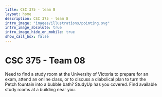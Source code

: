 ```yaml
---
title: CSC 375 - team 8
layout: home
description: CSC 375 - team 8
intro_image: "images/illustrations/pointing.svg"
intro_image_absolute: true
intro_image_hide_on_mobile: true
show_call_box: false
---
```


# CSC 375 - Team 08

Need to find a study room at the University of Victoria to prepare for an exam, attend an online class, or to discuss a diabolical plan to turn the Petch fountain into a bubble bath? StudyUp has you covered. Find available study rooms at a building near you.
